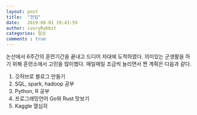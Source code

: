 ```yaml
---
layout: post
title:  "전입"
date:   2019-08-01 19:43:59
author: ivoryRabbit
categories: 일상
comments : true
---
```


논산에서 6주간의 훈련기간을 끝내고 드디어 자대에 도착하였다. 의미있는 군생활을 하기 위해 훈련소에서 고민을 많이했다. 매일매일 조금씩 늘리면서 짠 계획은 다음과 같다.

1. 깃허브로 블로그 만들기
2. SQL, spark, hadoop 공부
3. Python, R 공부
4. 프로그래밍언어 Go와 Rust 맛보기
5. Kaggle 열심히 
